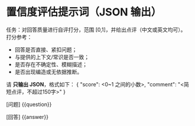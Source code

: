 # 置信度评估提示词（JSON 输出）

任务：对回答质量进行自评打分，范围 [0,1]，并给出点评（中文或英文均可）。
打分参考：
- 回答是否直接、紧扣问题；
- 与提供的上下文/常识是否一致；
- 是否存在不确定性、模糊描述；
- 是否出现编造或无依据推断。

请 **只输出 JSON**，格式如下：
{
  "score": <0~1 之间的小数>,
  "comment": "<简短点评，不超过150字>"
}

[问题]
{{question}}

[回答]
{{answer}}
